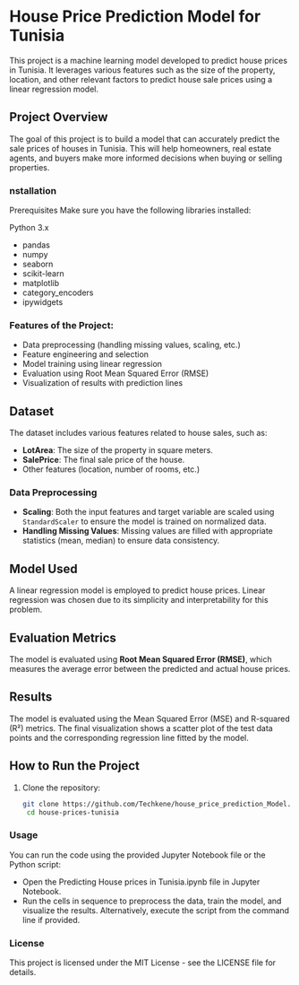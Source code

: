 # House Price Prediction Model for Tunisia

This project is a machine learning model developed to predict house prices in Tunisia. It leverages various features such as the size of the property, location, and other relevant factors to predict house sale prices using a linear regression model.

## Project Overview

The goal of this project is to build a model that can accurately predict the sale prices of houses in Tunisia. This will help homeowners, real estate agents, and buyers make more informed decisions when buying or selling properties.

### nstallation
Prerequisites
Make sure you have the following libraries installed:

Python 3.x
- pandas
- numpy
- seaborn
- scikit-learn
- matplotlib
- category_encoders
- ipywidgets

### Features of the Project:
- Data preprocessing (handling missing values, scaling, etc.)
- Feature engineering and selection
- Model training using linear regression
- Evaluation using Root Mean Squared Error (RMSE)
- Visualization of results with prediction lines

## Dataset

The dataset includes various features related to house sales, such as:
- **LotArea**: The size of the property in square meters.
- **SalePrice**: The final sale price of the house.
- Other features (location, number of rooms, etc.)

### Data Preprocessing
- **Scaling**: Both the input features and target variable are scaled using `StandardScaler` to ensure the model is trained on normalized data.
- **Handling Missing Values**: Missing values are filled with appropriate statistics (mean, median) to ensure data consistency.

## Model Used

A linear regression model is employed to predict house prices. Linear regression was chosen due to its simplicity and interpretability for this problem.

## Evaluation Metrics

The model is evaluated using **Root Mean Squared Error (RMSE)**, which measures the average error between the predicted and actual house prices.

## Results

The model is evaluated using the Mean Squared Error (MSE) and R-squared (R²) metrics. The final visualization shows a scatter plot of the test data points and the corresponding regression line fitted by the model.

## How to Run the Project

1. Clone the repository:
   ```bash
   git clone https://github.com/Techkene/house_price_prediction_Model.git
    cd house-prices-tunisia

### Usage
You can run the code using the provided Jupyter Notebook file or the Python script:

- Open the Predicting House prices in Tunisia.ipynb file in Jupyter Notebook.
- Run the cells in sequence to preprocess the data, train the model, and visualize the results.
Alternatively, execute the script from the command line if provided.

### License
This project is licensed under the MIT License - see the LICENSE file for details.